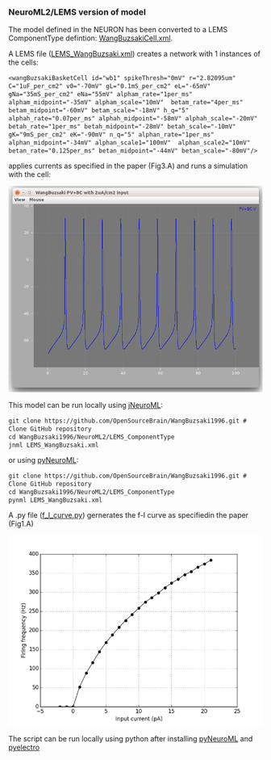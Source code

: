 ### NeuroML2/LEMS version of model 

The model defined in the NEURON has been converted to a LEMS ComponentType defintion: [WangBuzsakiCell.xml](https://github.com/OpenSourceBrain/WangBuzsaki1996/blob/master/NeuroML2/LEMS_ComponentType/WangBuzsakiCell.xml).

A LEMS file ([LEMS_WangBuzsaki.xml](https://github.com/OpenSourceBrain/WangBuzsaki1996/blob/master/NeuroML2/LEMS_ComponentType/LEMS_WangBuzsaki.xml)) creates a network with 1 instances of the cells:

    <wangBuzsakiBasketCell id="wb1" spikeThresh="0mV" r="2.82095um" C="1uF_per_cm2" v0="-70mV" gL="0.1mS_per_cm2" eL="-65mV" gNa="35mS_per_cm2" eNa="55mV" alpham_rate="1per_ms" alpham_midpoint="-35mV" alpham_scale="10mV"  betam_rate="4per_ms" betam_midpoint="-60mV" betam_scale="-18mV" h_q="5" alphah_rate="0.07per_ms" alphah_midpoint="-58mV" alphah_scale="-20mV" betah_rate="1per_ms" betah_midpoint="-28mV" betah_scale="-10mV"  gK="9mS_per_cm2" eK="-90mV" n_q="5" alphan_rate="1per_ms" alphan_midpoint="-34mV" alphan_scale1="100mV"  alphan_scale2="10mV" betan_rate="0.125per_ms" betan_midpoint="-44mV" betan_scale="-80mV"/>
                            
applies currents as specified in the paper (Fig3.A) and runs a simulation with the cell:
  
![](https://raw.githubusercontent.com/OpenSourceBrain/WangBuzsaki1996/master/NeuroML2/LEMS_ComponentType/wangbuzsaki.png)
  
This model can be run locally using [jNeuroML](https://github.com/NeuroML/jNeuroML):
  
    git clone https://github.com/OpenSourceBrain/WangBuzsaki1996.git # Clone GitHub repository
    cd WangBuzsaki1996/NeuroML2/LEMS_ComponentType
    jnml LEMS_WangBuzsaki.xml
    
or using [pyNeuroML](https://github.com/NeuroML/pyNeuroML):
  
    git clone https://github.com/OpenSourceBrain/WangBuzsaki1996.git # Clone GitHub repository
    cd WangBuzsaki1996/NeuroML2/LEMS_ComponentType
    pynml LEMS_WangBuzsaki.xml

A .py file ([f_I_curve.py](https://github.com/OpenSourceBrain/WangBuzsaki1996/blob/master/NeuroML2/LEMS_ComponentType/f_I_curve.py)) gernerates the f-I curve as specifiedin the paper (Fig1.A)

![](https://raw.githubusercontent.com/OpenSourceBrain/WangBuzsaki1996/master/NeuroML2/LEMS_ComponentType/f-I_cure.png)

The script can be run locally using python after installing [pyNeuroML](https://github.com/NeuroML/pyNeuroML) and [pyelectro](https://github.com/NeuralEnsemble/pyelectro)
  
